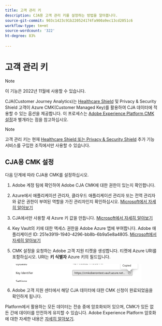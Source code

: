 ```yaml
---
title: 고객 관리 키
description: CJA용 고객 관리 키를 설정하는 방법을 알아봅니다.
source-git-commit: 903c1423c91b220524174fa900a9ec13cd2051c6
workflow-type: tm+mt
source-wordcount: '322'
ht-degree: 83%

---
```


# 고객 관리 키

>[!NOTE]
>
>이 기능은 2022년 11월에 사용할 수 있습니다.

CJA(Customer Journey Analytics)는 [Healthcare Shield](https://www.adobe.com/trust/compliance/hipaa-ready.html) 및 Privacy &amp; Security Shield 고객이 Azure CMK(Customer Managed Key)를 활용하여 CJA 데이터에 적용할 수 있는 옵션을 제공합니다. 이 프로세스는 [Adobe Experience Platform CMK 설정](https://experienceleague.adobe.com/docs/experience-platform/landing/governance-privacy-security/customer-managed-keys.html)과 별개라는 점을 참고하십시오.

>[!NOTE]
>
>고객 관리 키는 현재 [Healthcare Shield 또는 Privacy &amp; Security Shield](https://experienceleague.adobe.com/docs/blueprints-learn/architecture/vertical-blueprints/healthcare-vertical.html%3Flang%3Den) 추가 기능 서비스를 구입한 조직에서만 사용할 수 있습니다.

## CJA용 CMK 설정

다음 단계에 따라 CJA용 CMK를 설정하십시오.

1. Adobe 계정 팀에 확인하여 Adobe CJA CMK에 대한 권한이 있는지 확인합니다.
1. Azure에서 애플리케이션 관리자, 클라우드 애플리케이션 관리자 또는 전역 관리자와 같은 권한이 부여된 역할을 가진 관리자인지 확인하십시오. [Microsoft에서 자세히 알아보기](https://learn.microsoft.com/en-us/azure/active-directory/roles/permissions-reference)
1. CJA에서만 사용할 새 Azure 키 값을 만듭니다. [Microsoft에서 자세히 알아보기](https://learn.microsoft.com/en-us/azure/key-vault/general/)
1. Key Vault의 키에 대한 액세스 권한을 Adobe Azure 앱에 부여합니다. Adobe 애플리케이션 ID: 251e3919-1940-4296-bb8b-6b9a5e8a4805. [Microsoft에서 자세히 알아보기](https://learn.microsoft.com/en-us/azure/storage/common/customer-managed-keys-configure-cross-tenant-existing-account?toc=%2Fazure%2Fstorage%2Fblobs%2Ftoc.json&amp;tabs=powershell-preview%2Cazure-portal#the-customer-grants-the-service-providers-app-access-to-the-key-in-the-key-vault)
1. CMK 설정을 요청하는 Adobe 고객 지원 티켓을 생성합니다. 티켓에 Azure URI를 포함하십시오. URI는 **키 식별자** Azure 키의 필드입니다.

   ![](assets/key-identifier.png)

1. Adobe 고객 지원 센터에서 해당 CJA 데이터에 대한 CMK 신청이 완료되었음을 확인하게 됩니다.

Platform에서 활용하는 모든 데이터는 전송 중에 암호화되어 있으며, CMK가 있든 없든 간에 데이터를 안전하게 유지할 수 있습니다. Adobe Experience Platform 암호화에 대한 자세한 내용은 [자세히 알아보기](https://experienceleague.adobe.com/docs/experience-platform/landing/governance-privacy-security/encryption.html?lang=en).